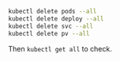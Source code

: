 
```bash
kubectl delete pods --all
kubectl delete deploy --all
kubectl delete svc --all
kubectl delete pv --all
```

Then `kubectl get all` to check.
